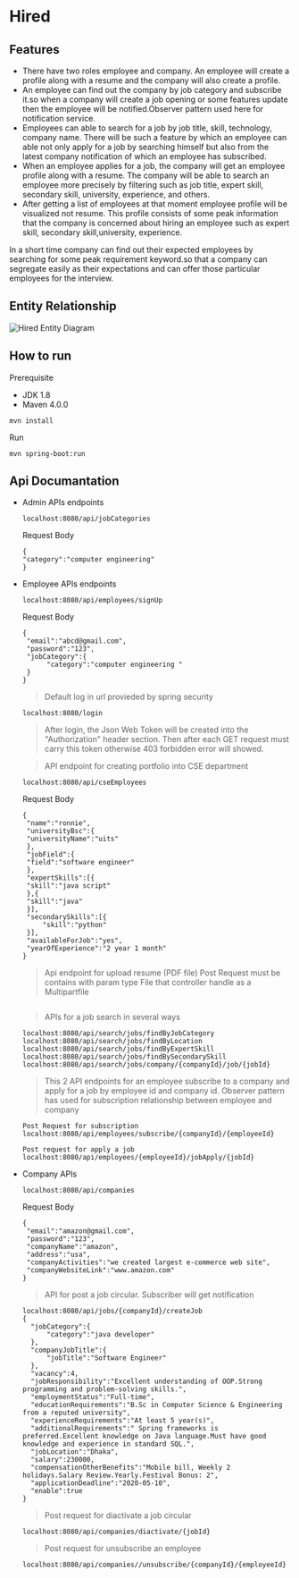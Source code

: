 # Hired
## Features
- There have two roles employee and company. An employee will create a profile along with a resume and the company will also create a profile.<br/>
- An employee can find out the company by job category and subscribe it.so when a company will create a job opening or some features update 
then the employee will be notified.Observer pattern used  here for notification service.<br/>
- Employees can able to search for a job by job title, skill, technology, company name. There will be such a feature by which an employee can able not only apply for a job by searching himself but also from the latest company notification of which an employee has subscribed.<br/> 
- When an employee applies for a job, the company will get an employee profile along with a resume. The company will be able to search an employee more precisely by filtering such as job title, expert skill, secondary skill, university, experience, and others.<br/>
- After getting a list of employees at that moment employee profile will be visualized not resume. This profile consists of some peak information that the company is concerned about hiring an employee such as expert skill, secondary skill,university, experience.

In a short time company can find out their expected employees by searching for some peak requirement keyword.so that a company can segregate easily as their expectations and can offer those particular employees for the interview.

## Entity Relationship
![Hired Entity Diagram](https://user-images.githubusercontent.com/39630470/136983004-e5939dbe-edb7-440b-a19e-d0a166e58988.PNG)

## How to run
Prerequisite
* JDK 1.8
* Maven 4.0.0
```
mvn install
```
Run
```
mvn spring-boot:run
```
## Api Documantation
- Admin APIs endpoints
  ```
  localhost:8080/api/jobCategories
  ```
  Request Body
  ```
  {
  "category":"computer engineering"	
  }
  ```
- Employee APIs endpoints
   ```
   localhost:8080/api/employees/signUp 
   ```
   Request Body
   ```
   {
    "email":"abcd@gmail.com",
    "password":"123",
    "jobCategory":{
         "category":"computer engineering "
    }
   }
   ```
   >Default log in url provieded by spring security
   ```
   localhost:8080/login
   ```
   
   > After login, the Json Web Token will be created into the "Authorization" header section.
   > Then after each GET request must carry this token otherwise  403 forbidden error will showed.
   
   > API endpoint for creating portfolio into CSE department
   ```
   localhost:8080/api/cseEmployees
   ```
   Request Body
   ```
   {
    "name":"ronnie",
    "universityBsc":{
  	"universityName":"uits"
    },
    "jobField":{
  	"field":"software engineer"
    },
    "expertSkills":[{
  	"skill":"java script"
    },{
  	"skill":"java"
    }],
    "secondarySkills":[{
  		"skill":"python"
    }],
  	"availableForJob":"yes",
  	"yearOfExperience":"2 year 1 month"
  }
    ```
    > Api endpoint for upload resume (PDF file)
    Post Request must be contains with param type File that controller handle as a Multipartfile 
    ```
    
    ```
    > APIs for a job search in several ways
    ```
    localhost:8080/api/search/jobs/findByJobCategory
    localhost:8080/api/search/jobs/findByLocation
    localhost:8080/api/search/jobs/findByExpertSkill
    localhost:8080/api/search/jobs/findBySecondarySkill
    localhost:8080/api/search/jobs/company/{companyId}/job/{jobId}
    ```
    > This 2 API endpoints for an employee subscribe to a company and apply for a job by employee id and company id.
    > Observer pattern has used for subscription  relationship between employee and company
    ```
    Post Request for subscription
    localhost:8080/api/employees/subscribe/{companyId}/{employeeId}
    ```
    ```
    Post request for apply a job
    localhost:8080/api/employees/{employeeId}/jobApply/{jobId}
    ```
- Company APIs
   ```
   localhost:8080/api/companies
   ```
   Request Body
   ```
   {
	"email":"amazon@gmail.com",
	"password":"123",
	"companyName":"amazon",
	"address":"usa",
	"companyActivities":"we created largest e-commerce web site",
	"companyWebsiteLink":"www.amazon.com"
  }
  ```
  > API for post a job circular.
   > Subscriber will get notification 
  ```
  localhost:8080/api/jobs/{companyId}/createJob
  {
	"jobCategory":{
		"category":"java developer"
	},
	"companyJobTitle":{
		"jobTitle":"Software Engineer"
	},
	"vacancy":4,
	"jobResponsibility":"Excellent understanding of OOP.Strong programming and problem-solving skills.",
	"employmentStatus":"Full-time",
	"educationRequirements":"B.Sc in Computer Science & Engineering from a reputed university",
	"experienceRequirements":"At least 5 year(s)",
	"additionalRequirements":" Spring frameworks is preferred.Excellent knowledge on Java language.Must have good knowledge and experience in standard SQL.",
	"jobLocation":"Dhaka",
	"salary":230000,
	"compensationOtherBenefits":"Mobile bill, Weekly 2 holidays.Salary Review.Yearly.Festival Bonus: 2",
	"applicationDeadline":"2020-05-10",
	"enable":true
  }
  ```
  > Post request for diactivate a job circular 
  ```
  localhost:8080/api/companies/diactivate/{jobId}
  ```
  > Post request for unsubscribe an employee
  ```
  localhost:8080/api/companies//unsubscribe/{companyId}/{employeeId}
  ```

